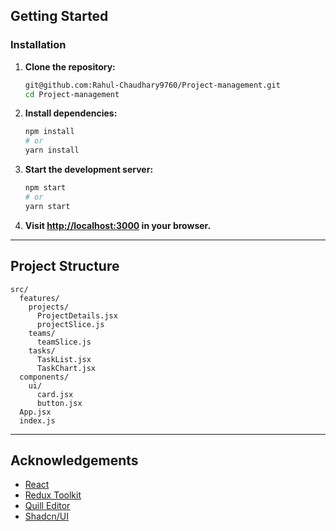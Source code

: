 
## Getting Started

### Installation

1. **Clone the repository:**
   ```bash
   git@github.com:Rahul-Chaudhary9760/Project-management.git
   cd Project-management
   ```

2. **Install dependencies:**
   ```bash
   npm install
   # or
   yarn install
   ```

3. **Start the development server:**
   ```bash
   npm start
   # or
   yarn start
   ```

4. **Visit [http://localhost:3000](http://localhost:5173) in your browser.**

---

## Project Structure

```
src/
  features/
    projects/
      ProjectDetails.jsx
      projectSlice.js
    teams/
      teamSlice.js
    tasks/
      TaskList.jsx
      TaskChart.jsx
  components/
    ui/
      card.jsx
      button.jsx
  App.jsx
  index.js
```

---



## Acknowledgements

- [React](https://react.dev/)
- [Redux Toolkit](https://redux-toolkit.js.org/)
- [Quill Editor](https://quilljs.com/)
- [Shadcn/UI](https://ui.shadcn.com/)
